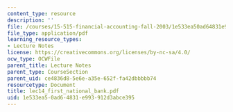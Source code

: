 ```yaml
---
content_type: resource
description: ''
file: /courses/15-515-financial-accounting-fall-2003/1e533ea50ad64831e993912d3abce395_lec14_first_national_bank.pdf
file_type: application/pdf
learning_resource_types:
- Lecture Notes
license: https://creativecommons.org/licenses/by-nc-sa/4.0/
ocw_type: OCWFile
parent_title: Lecture Notes
parent_type: CourseSection
parent_uid: ce4836d8-5e6e-a35e-652f-fa42dbbbbb74
resourcetype: Document
title: lec14_first_national_bank.pdf
uid: 1e533ea5-0ad6-4831-e993-912d3abce395
---
```

